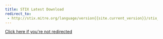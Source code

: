 ```yaml
---
title: STIX Latest Download
redirect_to:
 - http://stix.mitre.org/language/version{{site.current_version}}/stix_v{{site.current_version}}_offline.zip
---
```


[Click here if you're not redirected]({{page.redirect_to}})
